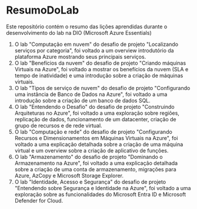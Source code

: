 # ResumoDoLab
Este repositório contém o resumo das lições aprendidas durante o desenvolvimento do lab na DIO (Microsoft Azure Essentials)
1. O lab  "Computação em nuvem" do desafio de projeto "Localizando serviços por categoria", foi voltado a um overview introdutório da plataforma Azure mostrando seus principais serviços.
2. O lab  "Benefícios da nuvem" do desafio de projeto "Criando máquinas Virtuais na Azure", foi voltado a mostrar os benefícios da nuvem (SLA e tempo de inatividade) e uma introdução sobre a criação de máquinas virtuais.
3. O lab  "Tipos de serviço de nuvem" do desafio de projeto "Configurando uma instância de Banco de Dados na Azure", foi voltado a uma introdução sobre a criação de um banco de dados SQL.
4. O lab  "Entendendo o Desafio" do desafio de projeto "Construindo Arquiteturas no Azure", foi voltado a uma exploração sobre regiões, replicação de dados, funcionamento de um datacenter, criação de grupo de recursos e de rede virtual.
5. O lab "Computação e rede" do desafio de projeto "Configurando Recursos e Dimensionamentos em Máquinas Virtuais na Azure", foi voltado a uma explicação detalhada sobre a criação de uma máquina virtual e um overview sobre a criação de aplicativo de funções.
6. O lab "Armazenamento" do desafio de projeto "Dominando o Armazenamento na Azure", foi voltado a uma explicação detalhada sobre a criação de uma conta de armazenamento, migrações para Azure, AzCopy e Microsoft Storage Explorer.  
7. O lab "Identidade, Acesso e Segurança" do desafio de projeto "Entendendo sobre Segurança e Identidade na Azure", foi voltado a uma exploração sobre as funcionalidades do Microsoft Entra ID e Microsoft Defender for Cloud.
